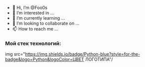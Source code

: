 - 👋 Hi, I’m @Foo0s
- 👀 I’m interested in ...
- 🌱 I’m currently learning ...
- 💞️ I’m looking to collaborate on ...
- 📫 How to reach me ...

<!---
Foo0s/Foo0s is a ✨ special ✨ repository because its `README.md` (this file) appears on your GitHub profile.
You can click the Preview link to take a look at your changes.
--->

### Мой стек технологий:
img src="https://img.shields.io/badge/Python-blue?style=for-the-badge&logo=Python&logoColor=ЦВЕТ ЛОГОТИПА"/

